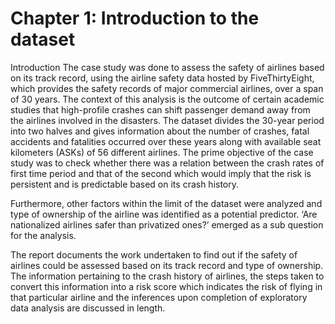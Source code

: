 # Chapter 1: Introduction to the dataset

Introduction
The case study was done to assess the safety of airlines based on its track record, using the airline safety data hosted by FiveThirtyEight, which provides the safety records of major commercial airlines, over a span of 30 years. The context of this analysis is the outcome of certain academic studies that high-profile crashes can shift passenger demand away from the airlines involved in the disasters. The dataset divides the 30-year period into two halves and gives information about the number of crashes, fatal accidents and fatalities occurred over these years along with available seat kilometers (ASKs) of 56 different airlines. The prime objective of the case study was to check whether there was a relation between the crash rates of first time period and that of the second which would imply that the risk is persistent and is predictable based on its crash history.

Furthermore, other factors within the limit of the dataset were analyzed and type of ownership of the airline was identified as a potential predictor. ‘Are nationalized airlines safer than privatized ones?’ emerged as a sub question for the analysis.

The report documents the work undertaken to find out if the safety of airlines could be assessed based on its track record and type of ownership. The information pertaining to the crash history of airlines, the steps taken to convert this information into a risk score which indicates the risk of flying in that particular airline and the inferences upon completion of exploratory data analysis are discussed in length.

